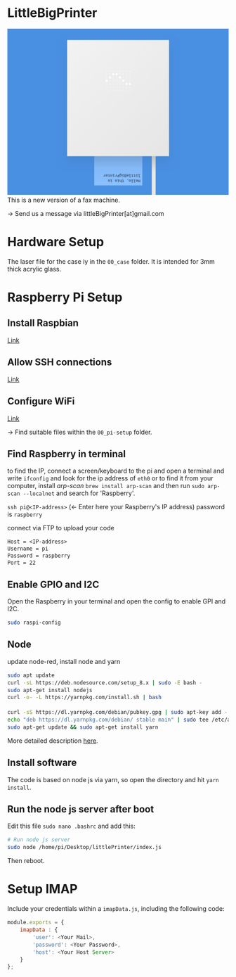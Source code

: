 # LittleBigPrinter

![LittleBigPrinter](00_img/title.jpg)
This is a new version of a fax machine. 

&rarr; Send us a message via littleBigPrinter[at]gmail.com

# Hardware Setup

The laser file for the case iy in the `00_case` folder. It is intended for 3mm thick acrylic glass.


# Raspberry Pi Setup


## Install Raspbian

[Link](https://www.raspberrypi.org/documentation/installation/installing-images/)


## Allow SSH connections

[Link](https://hackernoon.com/raspberry-pi-headless-install-462ccabd75d0)

## Configure WiFi

[Link](https://raspberrypi.stackexchange.com/questions/10251/prepare-sd-card-for-wifi-on-headless-pi)

&rarr; Find suitable files within the `00_pi-setup` folder.

## Find Raspberry in terminal

to find the IP, connect a screen/keyboard to the pi and open a terminal and write `ifconfig` and look for the ip address of `eth0` 
or to find it from your computer, install *arp-scan* `brew install arp-scan` and then run `sudo arp-scan --localnet`  and search for 'Raspberry'.

`ssh pi@<IP-address>` (← Enter here your Raspberry's IP address) password is `raspberry`

connect via FTP to upload your code 
```
Host = <IP-address>
Username = pi
Password = raspberry
Port = 22
```

## Enable GPIO and I2C

Open the Raspberry in your terminal and open the config to enable GPI and I2C.
```sh
sudo raspi-config
```


## Node

update node-red, install node and yarn

```sh
sudo apt update
curl -sL https://deb.nodesource.com/setup_8.x | sudo -E bash - 
sudo apt-get install nodejs 
curl -o- -L https://yarnpkg.com/install.sh | bash 

curl -sS https://dl.yarnpkg.com/debian/pubkey.gpg | sudo apt-key add -
echo "deb https://dl.yarnpkg.com/debian/ stable main" | sudo tee /etc/apt/sources.list.d/yarn.list
sudo apt-get update && sudo apt-get install yarn
```

More detailed description [here](https://www.hackster.io/IainIsCreative/setting-up-the-raspberry-pi-and-johnny-five-56d60f).

## Install software

The code is based on node js via yarn, so open the directory and hit `yarn install`.


## Run the node js server after boot

Edit this file `sudo nano .bashrc` and add this:  
```sh
# Run node js server
sudo node /home/pi/Desktop/littlePrinter/index.js
```
Then reboot.

# Setup IMAP

Include your credentials within a `imapData.js`, including the following code:

```js
module.exports = {
	imapData : {
		'user': <Your Mail>,
		'password': <Your Password>,
		'host': <Your Host Server>
  	}
};
```
